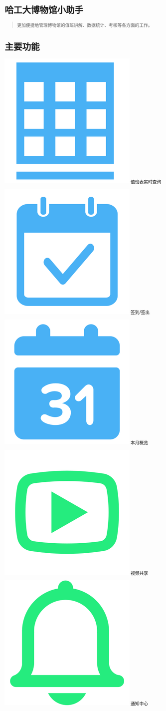 # 哈工大博物馆小助手

> 更加便捷地管理博物馆的值班讲解、数据统计、考核等各方面的工作。

# 主要功能

![](../_media/sheet.svg ':size=30')  值班表实时查询

![](../_media/check.svg ':size=30')  签到/签出

![](../_media/monthly.svg ':size=30')  本月概览

![](../_media/video.svg ':size=30')  视频共享

![](../_media/notices.svg ':size=30')  通知中心


